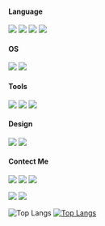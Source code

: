 #### Language
<img  src="https://img.shields.io/badge/Java-ED8B00?style=for-the-badge&logo=openjdk&logoColor=white"> <img  src="https://img.shields.io/badge/MySQL-00000F?style=for-the-badge&logo=mysql&logoColor=white"> <img  src="https://img.shields.io/badge/C-00599C?style=for-the-badge&logo=c&logoColor=white"> <img  src="https://img.shields.io/badge/C%2B%2B-00599C?style=for-the-badge&logo=c%2B%2B&logoColor=white">

#### OS
<img  src="https://img.shields.io/badge/Windows-0078D6?style=for-the-badge&logo=windows&logoColor=white"> <img  src="https://img.shields.io/badge/Linux-FCC624?style=for-the-badge&logo=linux&logoColor=black">

#### Tools
<img  src="https://img.shields.io/badge/IntelliJ_IDEA-000000.svg?style=for-the-badge&logo=intellij-idea&logoColor=white"> <img  src="https://img.shields.io/badge/Visual_Studio-5C2D91?style=for-the-badge&logo=visual%20studio&logoColor=white"> <img  src="https://img.shields.io/badge/Visual_Studio_Code-0078D4?style=for-the-badge&logo=visual%20studio%20code&logoColor=white">

#### Design
<img  src="https://img.shields.io/badge/Adobe%20Photoshop-31A8FF?logo=adobephotoshop&logoColor=fff&style=for-the-badge"> <img  src="https://img.shields.io/badge/Adobe%20Illustrator-FF9A00?logo=adobeillustrator&logoColor=fff&style=for-the-badge">

#### Contect Me
<a href="https://instagram.com/hk._.yy?igshid=OGQ5ZDc2ODk2ZA%3D%3D&utm_source=qr"><img src="https://img.shields.io/badge/Instagram-E4405F?style=for-the-badge&logo=instagram&logoColor=white"></a> <a href="https://www.discord.com/users/1163097636757315664"><img src="https://img.shields.io/badge/Discord-7289DA?style=for-the-badge&logo=discord&logoColor=white"></a> <a href="https://spotify.link/zECom7TUUDb"><img  src="https://img.shields.io/badge/Spotify-1ED760?&style=for-the-badge&logo=spotify&logoColor=white"></a>


<img  src="http://mazassumnida.wtf/api/v2/generate_badge?boj=rosa0000918">
<img  src="http://mazandi.herokuapp.com/api?handle=rosa0000918">

![Top Langs](https://github-readme-stats.vercel.app/api/top-langs/?username=hyokyung918&layout=compact)
[![Top Langs](https://github-readme-stats.vercel.app/api/top-langs/?username=hyokyung918&layout=donut)](https://github.com/anuraghazra/github-readme-stats)
